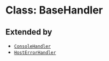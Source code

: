 # Class: BaseHandler

## Extended by

- [`ConsoleHandler`](../../ConsoleHandler/classes/ConsoleHandler.md)
- [`HostErrorHandler`](../../HostErrorHandler/classes/Hosterror-handler.md)
